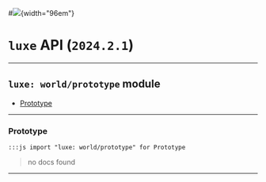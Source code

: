 #![](../../../../../../images/luxe-dark.svg){width="96em"}

# `luxe` API (`2024.2.1`)  


---

## `luxe: world/prototype` module

- [Prototype](#prototype)   

---

### Prototype
`:::js import "luxe: world/prototype" for Prototype`
> no docs found


<hr/>

